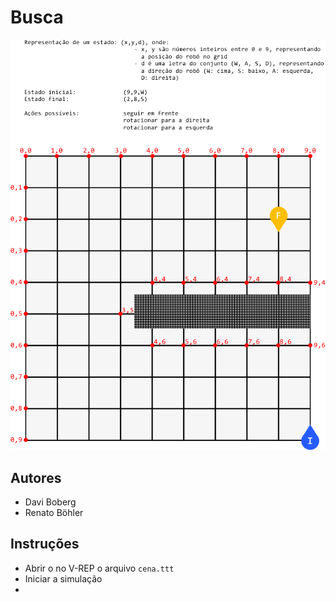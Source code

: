 # Busca

![especificação](especificacao.png)

## Autores

- Davi Boberg
- Renato Böhler

## Instruções

- Abrir o no V-REP o arquivo `cena.ttt`
- Iniciar a simulação
- 
